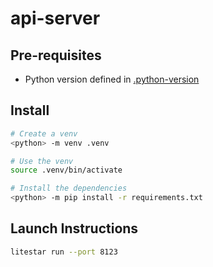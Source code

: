 # api-server


## Pre-requisites

* Python version defined in [.python-version](`./.python-version`)


## Install

```sh
# Create a venv
<python> -m venv .venv

# Use the venv
source .venv/bin/activate

# Install the dependencies 
<python> -m pip install -r requirements.txt
```


## Launch Instructions

```sh
litestar run --port 8123
```
